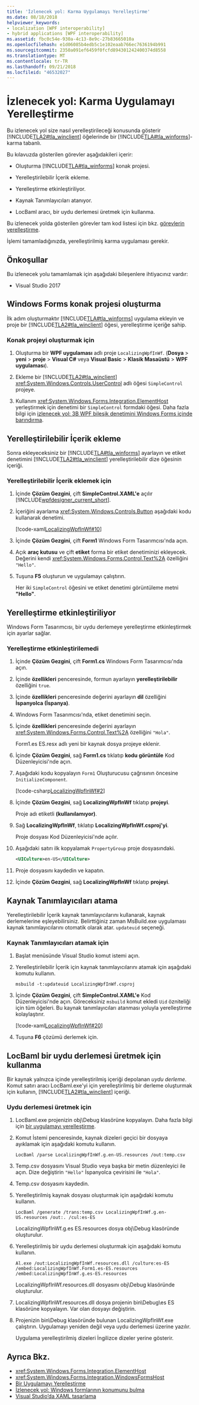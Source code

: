 ```yaml
---
title: 'İzlenecek yol: Karma Uygulamayı Yerelleştirme'
ms.date: 08/18/2018
helpviewer_keywords:
- localization [WPF interoperability]
- hybrid applications [WPF interoperability]
ms.assetid: fbc0c54e-930a-4c13-8e9c-27b83665010a
ms.openlocfilehash: e1d06085b4edb5c1e102eaab766ec7636194b991
ms.sourcegitcommit: 2350a091ef6459f0fcfd894301242400374d8558
ms.translationtype: MT
ms.contentlocale: tr-TR
ms.lasthandoff: 09/21/2018
ms.locfileid: "46532027"
---
```

# <a name="walkthrough-localizing-a-hybrid-application"></a>İzlenecek yol: Karma Uygulamayı Yerelleştirme

Bu izlenecek yol size nasıl yerelleştirileceği konusunda gösterir [!INCLUDE[TLA2#tla_winclient](../../../../includes/tla2sharptla-winclient-md.md)] öğelerinde bir [!INCLUDE[TLA#tla_winforms](../../../../includes/tlasharptla-winforms-md.md)]-karma tabanlı.

Bu kılavuzda gösterilen görevler aşağıdakileri içerir:

-   Oluşturma [!INCLUDE[TLA#tla_winforms](../../../../includes/tlasharptla-winforms-md.md)] konak projesi.

-   Yerelleştirilebilir İçerik ekleme.

-   Yerelleştirme etkinleştiriliyor.

-   Kaynak Tanımlayıcıları atanıyor.

-   LocBaml aracı, bir uydu derlemesi üretmek için kullanma.

Bu izlenecek yolda gösterilen görevler tam kod listesi için bkz. [görevlerin yerelleştirme](https://go.microsoft.com/fwlink/?LinkID=160015).

İşlemi tamamladığınızda, yerelleştirilmiş karma uygulaması gerekir.

## <a name="prerequisites"></a>Önkoşullar

Bu izlenecek yolu tamamlamak için aşağıdaki bileşenlere ihtiyacınız vardır:

-   Visual Studio 2017

## <a name="creating-the-windows-forms-host-project"></a>Windows Forms konak projesi oluşturma

İlk adım oluşturmaktır [!INCLUDE[TLA#tla_winforms](../../../../includes/tlasharptla-winforms-md.md)] uygulama ekleyin ve proje bir [!INCLUDE[TLA2#tla_winclient](../../../../includes/tla2sharptla-winclient-md.md)] öğesi, yerelleştirme içeriğe sahip.

### <a name="to-create-the-host-project"></a>Konak projeyi oluşturmak için

1.  Oluşturma bir **WPF uygulaması** adlı proje `LocalizingWpfInWf`.  (**Dosya** > **yeni** > **proje** > **Visual C#** veya **Visual Basic**   >  **Klasik Masaüstü** > **WPF uygulaması**).

2.  Ekleme bir [!INCLUDE[TLA2#tla_winclient](../../../../includes/tla2sharptla-winclient-md.md)] <xref:System.Windows.Controls.UserControl> adlı öğesi `SimpleControl` projeye.

3.  Kullanım <xref:System.Windows.Forms.Integration.ElementHost> yerleştirmek için denetimi bir `SimpleControl` formdaki öğesi. Daha fazla bilgi için [izlenecek yol: 3B WPF bileşik denetimini Windows Forms içinde barındırma](../../../../docs/framework/wpf/advanced/walkthrough-hosting-a-3-d-wpf-composite-control-in-windows-forms.md).

## <a name="adding-localizable-content"></a>Yerelleştirilebilir İçerik ekleme

Sonra ekleyeceksiniz bir [!INCLUDE[TLA#tla_winforms](../../../../includes/tlasharptla-winforms-md.md)] ayarlayın ve etiket denetimini [!INCLUDE[TLA2#tla_winclient](../../../../includes/tla2sharptla-winclient-md.md)] yerelleştirilebilir dize öğesinin içeriği.

### <a name="to-add-localizable-content"></a>Yerelleştirilebilir İçerik eklemek için

1.  İçinde **Çözüm Gezgini**, çift **SimpleControl.XAML'e** açılır [!INCLUDE[wpfdesigner_current_short](../../../../includes/wpfdesigner-current-short-md.md)].

2.  İçeriğini ayarlama <xref:System.Windows.Controls.Button> aşağıdaki kodu kullanarak denetimi.

     [!code-xaml[LocalizingWpfInWf#10](../../../../samples/snippets/csharp/VS_Snippets_Wpf/LocalizingWpfInWf/CSharp/SimpleControl0.xaml#10)]

3.  İçinde **Çözüm Gezgini**, çift **Form1** Windows Form Tasarımcısı'nda açın.

4.  Açık **araç kutusu** ve çift **etiket** forma bir etiket denetiminizi ekleyecek. Değerini kendi <xref:System.Windows.Forms.Control.Text%2A> özelliğini `"Hello"`.

5.  Tuşuna **F5** oluşturun ve uygulamayı çalıştırın.

     Her iki `SimpleControl` öğesini ve etiket denetimi görüntüleme metni **"Hello"**.

## <a name="enabling-localization"></a>Yerelleştirme etkinleştiriliyor

Windows Form Tasarımcısı, bir uydu derlemeye yerelleştirme etkinleştirmek için ayarlar sağlar.

### <a name="to-enable-localization"></a>Yerelleştirme etkinleştirilemedi

1.  İçinde **Çözüm Gezgini**, çift **Form1.cs** Windows Form Tasarımcısı'nda açın.

2.  İçinde **özellikleri** penceresinde, formun ayarlayın **yerelleştirilebilir** özelliğini `true`.

3.  İçinde **özellikleri** penceresinde değerini ayarlayın **dil** özelliğini **İspanyolca (İspanya)**.

4.  Windows Form Tasarımcısı'nda, etiket denetimini seçin.

5.  İçinde **özellikleri** penceresinde değerini ayarlayın <xref:System.Windows.Forms.Control.Text%2A> özelliğini `"Hola"`.

     Form1.es ES.resx adlı yeni bir kaynak dosya projeye eklenir.

6.  İçinde **Çözüm Gezgini**, sağ **Form1.cs** tıklatıp **kodu görüntüle** Kod Düzenleyicisi'nde açın.

7.  Aşağıdaki kodu kopyalayın `Form1` Oluşturucusu çağrısının öncesine `InitializeComponent`.

     [!code-csharp[LocalizingWpfInWf#2](../../../../samples/snippets/csharp/VS_Snippets_Wpf/LocalizingWpfInWf/CSharp/Form1.cs#2)]

8.  İçinde **Çözüm Gezgini**, sağ **LocalizingWpfInWf** tıklatıp **projeyi**.

     Proje adı etiketli **(kullanılamıyor)**.

9. Sağ **LocalizingWpfInWf**, tıklatıp **LocalizingWpfInWf.csproj'yi**.

     Proje dosyası Kod Düzenleyicisi'nde açılır.

10. Aşağıdaki satırı ilk kopyalamak `PropertyGroup` proje dosyasındaki.

    ```xml
    <UICulture>en-US</UICulture>
    ```

11. Proje dosyasını kaydedin ve kapatın.

12. İçinde **Çözüm Gezgini**, sağ **LocalizingWpfInWf** tıklatıp **projeyi**.

## <a name="assigning-resource-identifiers"></a>Kaynak Tanımlayıcıları atama

Yerelleştirilebilir İçerik kaynak tanımlayıcılarını kullanarak, kaynak derlemelerine eşleyebilirsiniz. Belirttiğiniz zaman MsBuild.exe uygulaması kaynak tanımlayıcılarını otomatik olarak atar. `updateuid` seçeneği.

### <a name="to-assign-resource-identifiers"></a>Kaynak Tanımlayıcıları atamak için

1.  Başlat menüsünde Visual Studio komut istemi açın.

2.  Yerelleştirilebilir İçerik için kaynak tanımlayıcılarını atamak için aşağıdaki komutu kullanın.

    ```
    msbuild -t:updateuid LocalizingWpfInWf.csproj
    ```

3.  İçinde **Çözüm Gezgini**, çift **SimpleControl.XAML'e** Kod Düzenleyicisi'nde açın. Göreceksiniz `msbuild` komut ekledi `Uid` özniteliği için tüm öğeleri. Bu kaynak tanımlayıcıları atanması yoluyla yerelleştirme kolaylaştırır.

     [!code-xaml[LocalizingWpfInWf#20](../../../../samples/snippets/csharp/VS_Snippets_Wpf/LocalizingWpfInWf/CSharp/SimpleControl.xaml#20)]

4.  Tuşuna **F6** çözümü derlemek için.

## <a name="using-locbaml-to-produce-a-satellite-assembly"></a>LocBaml bir uydu derlemesi üretmek için kullanma

Bir kaynak yalnızca içinde yerelleştirilmiş içeriği depolanan *uydu derleme*. Komut satırı aracı LocBaml.exe'yi için yerelleştirilmiş bir derleme oluşturmak için kullanın, [!INCLUDE[TLA2#tla_winclient](../../../../includes/tla2sharptla-winclient-md.md)] içeriği.

### <a name="to-produce-a-satellite-assembly"></a>Uydu derlemesi üretmek için

1.  LocBaml.exe projenizin obj\Debug klasörüne kopyalayın. Daha fazla bilgi için [bir uygulamayı yerelleştirme](../../../../docs/framework/wpf/advanced/how-to-localize-an-application.md).

2.  Komut İstemi penceresinde, kaynak dizeleri geçici bir dosyaya ayıklamak için aşağıdaki komutu kullanın.

    ```
    LocBaml /parse LocalizingWpfInWf.g.en-US.resources /out:temp.csv
    ```

3.  Temp.csv dosyasını Visual Studio veya başka bir metin düzenleyici ile açın. Dize değiştirin `"Hello"` İspanyolca çevirisini ile `"Hola"`.

4.  Temp.csv dosyasını kaydedin.

5.  Yerelleştirilmiş kaynak dosyası oluşturmak için aşağıdaki komutu kullanın.

    ```
    LocBaml /generate /trans:temp.csv LocalizingWpfInWf.g.en-US.resources /out:. /cul:es-ES
    ```

     LocalizingWpfInWf.g.es ES.resources dosya obj\Debug klasöründe oluşturulur.

6.  Yerelleştirilmiş bir uydu derlemesi oluşturmak için aşağıdaki komutu kullanın.

    ```
    Al.exe /out:LocalizingWpfInWf.resources.dll /culture:es-ES /embed:LocalizingWpfInWf.Form1.es-ES.resources /embed:LocalizingWpfInWf.g.es-ES.resources
    ```

     LocalizingWpfInWf.resources.dll dosyasını obj\Debug klasöründe oluşturulur.

7.  LocalizingWpfInWf.resources.dll dosya projenin bin\Debug\es ES klasörüne kopyalayın. Var olan dosyayı değiştirin.

8.  Projenizin bin\Debug klasöründe bulunan LocalizingWpfInWf.exe çalıştırın. Uygulamayı yeniden değil veya uydu derlemesi üzerine yazılır.

     Uygulama yerelleştirilmiş dizeleri İngilizce dizeler yerine gösterir.

## <a name="see-also"></a>Ayrıca Bkz.

- <xref:System.Windows.Forms.Integration.ElementHost>
- <xref:System.Windows.Forms.Integration.WindowsFormsHost>
- [Bir Uygulamayı Yerelleştirme](../../../../docs/framework/wpf/advanced/how-to-localize-an-application.md)
- [İzlenecek yol: Windows formlarının konumunu bulma](https://msdn.microsoft.com/library/9a96220d-a19b-4de0-9f48-01e5d82679e5)
- [Visual Studio’da XAML tasarlama](/visualstudio/designers/designing-xaml-in-visual-studio)
